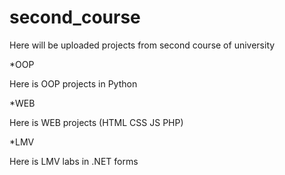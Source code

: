 # second_course

Here will be uploaded projects from second course of university

 *OOP 

Here is OOP projects in Python

*WEB

Here is WEB projects (HTML CSS JS PHP)

*LMV 

Here is LMV labs in .NET forms
